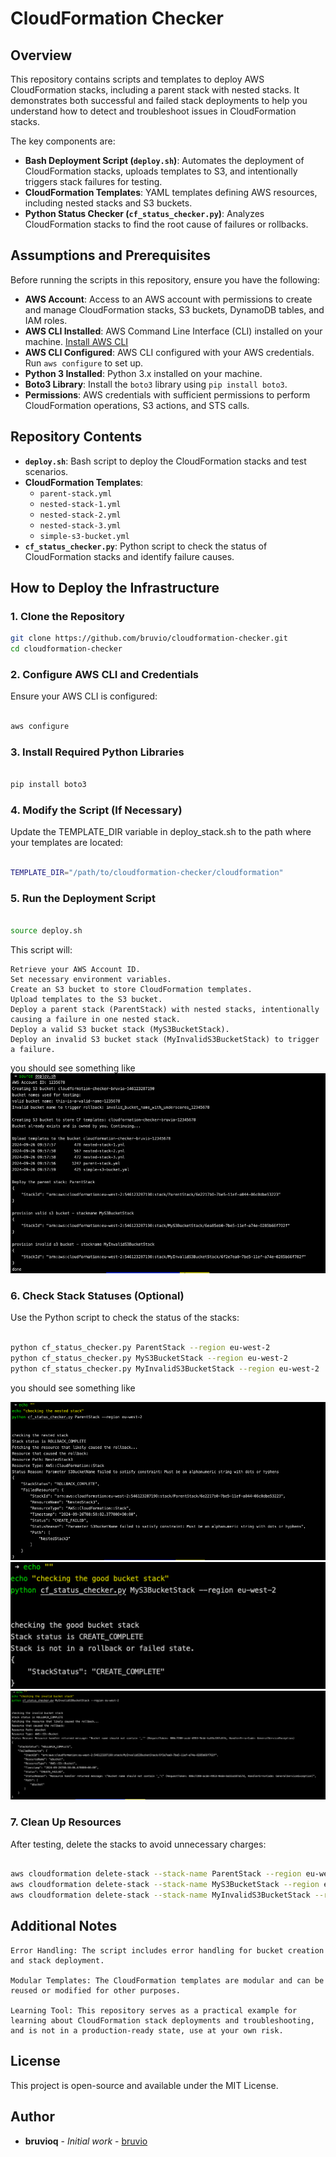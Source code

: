 # CloudFormation Checker

## Overview

This repository contains scripts and templates to deploy AWS CloudFormation stacks, including a parent stack with nested stacks. It demonstrates both successful and failed stack deployments to help you understand how to detect and troubleshoot issues in CloudFormation stacks.

The key components are:

- **Bash Deployment Script (`deploy.sh`)**: Automates the deployment of CloudFormation stacks, uploads templates to S3, and intentionally triggers stack failures for testing.
- **CloudFormation Templates**: YAML templates defining AWS resources, including nested stacks and S3 buckets.
- **Python Status Checker (`cf_status_checker.py`)**: Analyzes CloudFormation stacks to find the root cause of failures or rollbacks.

## Assumptions and Prerequisites

Before running the scripts in this repository, ensure you have the following:

- **AWS Account**: Access to an AWS account with permissions to create and manage CloudFormation stacks, S3 buckets, DynamoDB tables, and IAM roles.
- **AWS CLI Installed**: AWS Command Line Interface (CLI) installed on your machine. [Install AWS CLI](https://docs.aws.amazon.com/cli/latest/userguide/install-cliv2.html)
- **AWS CLI Configured**: AWS CLI configured with your AWS credentials. Run `aws configure` to set up.
- **Python 3 Installed**: Python 3.x installed on your machine.
- **Boto3 Library**: Install the `boto3` library using `pip install boto3`.
- **Permissions**: AWS credentials with sufficient permissions to perform CloudFormation operations, S3 actions, and STS calls.

## Repository Contents

- **`deploy.sh`**: Bash script to deploy the CloudFormation stacks and test scenarios.
- **CloudFormation Templates**:
  - `parent-stack.yml`
  - `nested-stack-1.yml`
  - `nested-stack-2.yml`
  - `nested-stack-3.yml`
  - `simple-s3-bucket.yml`
- **`cf_status_checker.py`**: Python script to check the status of CloudFormation stacks and identify failure causes.

## How to Deploy the Infrastructure

### 1. Clone the Repository

```bash
git clone https://github.com/bruvio/cloudformation-checker.git
cd cloudformation-checker
```
### 2. Configure AWS CLI and Credentials

Ensure your AWS CLI is configured:

```bash

aws configure
```

### 3. Install Required Python Libraries

```bash

pip install boto3
```
### 4. Modify the Script (If Necessary)

Update the TEMPLATE_DIR variable in deploy_stack.sh to the path where your templates are located:

```bash

TEMPLATE_DIR="/path/to/cloudformation-checker/cloudformation"
```

### 5. Run the Deployment Script

```bash

source deploy.sh
```

This script will:

    Retrieve your AWS Account ID.
    Set necessary environment variables.
    Create an S3 bucket to store CloudFormation templates.
    Upload templates to the S3 bucket.
    Deploy a parent stack (ParentStack) with nested stacks, intentionally causing a failure in one nested stack.
    Deploy a valid S3 bucket stack (MyS3BucketStack).
    Deploy an invalid S3 bucket stack (MyInvalidS3BucketStack) to trigger a failure.


you should see something like ![this](/screenshots/deploy.png?raw=true "Infra Deployment")


### 6. Check Stack Statuses (Optional)

Use the Python script to check the status of the stacks:

```bash

python cf_status_checker.py ParentStack --region eu-west-2
python cf_status_checker.py MyS3BucketStack --region eu-west-2
python cf_status_checker.py MyInvalidS3BucketStack --region eu-west-2
```

you should see something like

![this](/screenshots/check-nested.png?raw=true "Checking the nested stack")
![this](/screenshots/check-good.png?raw=true "Checking the correct S3 bucket stack")
![this](/screenshots/check-bad.png?raw=true "Checking the invalid S3 bucket stack")

### 7. Clean Up Resources

After testing, delete the stacks to avoid unnecessary charges:

```bash

aws cloudformation delete-stack --stack-name ParentStack --region eu-west-2
aws cloudformation delete-stack --stack-name MyS3BucketStack --region eu-west-2
aws cloudformation delete-stack --stack-name MyInvalidS3BucketStack --region eu-west-2
```


## Additional Notes

    
    Error Handling: The script includes error handling for bucket creation and stack deployment.
    
    Modular Templates: The CloudFormation templates are modular and can be reused or modified for other purposes.
    
    Learning Tool: This repository serves as a practical example for learning about CloudFormation stack deployments and troubleshooting, and is not in a production-ready state, use at your own risk.

## License

This project is open-source and available under the MIT License.


## Author

- **bruvioq** - _Initial work_ - [bruvio](https://github.com/bruvio)
